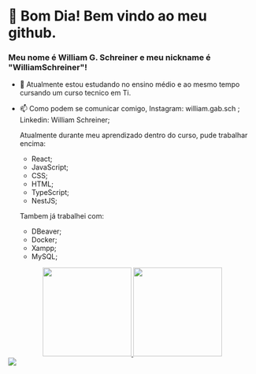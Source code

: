 # 👋 Bom Dia! Bem vindo ao meu github.
### Meu nome é William G. Schreiner e meu nickname é "WilliamSchreiner"!

- 🔭 Atualmente estou estudando no ensino médio e ao mesmo tempo cursando um curso tecnico em Ti.
- 📫 Como podem se comunicar comigo, Instagram: william.gab.sch ; Linkedin: William Schreiner; 

  Atualmente durante meu aprendizado dentro do curso, pude trabalhar encima:
  
   - React; 
   - JavaScript; 
   - CSS; 
   - HTML; 
   - TypeScript; 
   - NestJS;
  
  Tambem já trabalhei com: 
   - DBeaver; 
   - Docker; 
   - Xampp; 
   - MySQL;

<div align="center">
  <a href="https://github.com/WilliamSchreiner">
  <img height="180em" src="https://github-readme-stats.vercel.app/api?username=WilliamSchreiner&show_icons=true&theme=merko&include_all_commits=true&count_private=true"/>
  <img height="180em" src="https://github-readme-stats.vercel.app/api/top-langs/?username=WilliamSchreiner&layout=compact&langs_count=7&theme=merko"/>
</div>
 
 <img src="https://komarev.com/ghpvc/?username=WilliamSchreiner&label=Profile%20views&color=0e75b6&style=flat">
